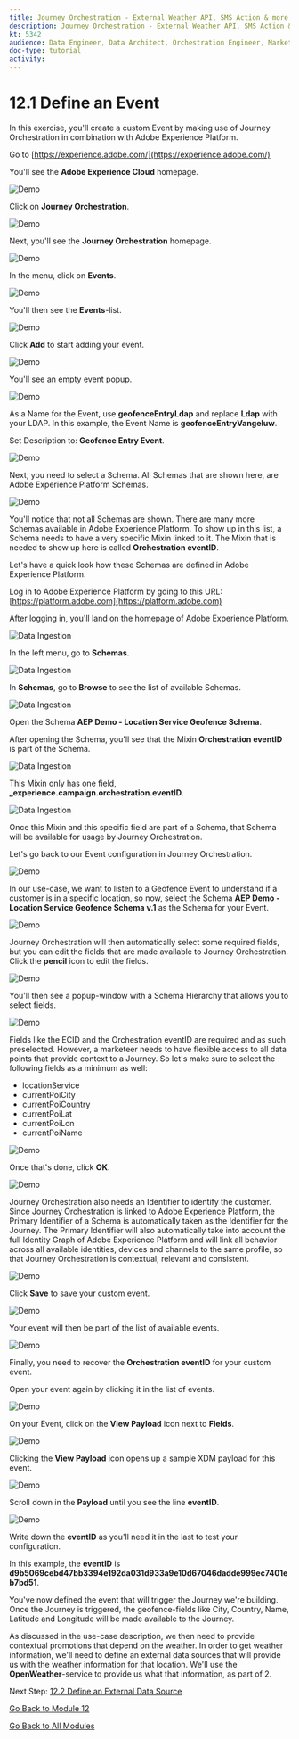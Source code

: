 ```yaml
---
title: Journey Orchestration - External Weather API, SMS Action & more - Define an Event
description: Journey Orchestration - External Weather API, SMS Action & more
kt: 5342
audience: Data Engineer, Data Architect, Orchestration Engineer, Marketer
doc-type: tutorial
activity: 
---
```


# 12.1 Define an Event

In this exercise, you'll create a custom Event by making use of Journey Orchestration in combination with Adobe Experience Platform.

Go to [https://experience.adobe.com/](https://experience.adobe.com/)

You'll see the **Adobe Experience Cloud** homepage.

![Demo](./images/aec.png)

Click on **Journey Orchestration**.

![Demo](./images/aecjo.png)

Next, you'll see the **Journey Orchestration** homepage.

![Demo](./images/aecjoh.png)

In the menu, click on **Events**.

![Demo](./images/menuevents.png)

You'll then see the **Events**-list.

![Demo](./images/eventshome.png)

Click **Add** to start adding your event.

![Demo](./images/add.png)

You'll see an empty event popup.

![Demo](./images/emptyevent.png)

As a Name for the Event, use **geofenceEntryLdap** and replace **Ldap** with your LDAP. In this example, the Event Name is **geofenceEntryVangeluw**.

Set Description to: **Geofence Entry Event**.

![Demo](./images/evname.png)

Next, you need to select a Schema. All Schemas that are shown here, are Adobe Experience Platform Schemas.

![Demo](./images/evschema.png)

You'll notice that not all Schemas are shown. There are many more Schemas available in Adobe Experience Platform.
To show up in this list, a Schema needs to have a very specific Mixin linked to it. The Mixin that is needed to show up here is called **Orchestration eventID**.

Let's have a quick look how these Schemas are defined in Adobe Experience Platform.

Log in to Adobe Experience Platform by going to this URL: [https://platform.adobe.com](https://platform.adobe.com)

After logging in, you'll land on the homepage of Adobe Experience Platform.

![Data Ingestion](./images/home.png)

In the left menu, go to **Schemas**.

![Data Ingestion](./images/menuschemas.png)

In **Schemas**, go to **Browse** to see the list of available Schemas.

![Data Ingestion](./images/schemas.png)

Open the Schema **AEP Demo - Location Service Geofence Schema**.

After opening the Schema, you'll see that the Mixin **Orchestration eventID** is part of the Schema.

![Data Ingestion](./images/schemageo.png)

This Mixin only has one field, **_experience.campaign.orchestration.eventID**.

![Data Ingestion](./images/eventidmixin.png)

Once this Mixin and this specific field are part of a Schema, that Schema will be available for usage by Journey Orchestration.

Let's go back to our Event configuration in Journey Orchestration.

![Demo](./images/evschema.png)

In our use-case, we want to listen to a Geofence Event to understand if a customer is in a specific location, so now, select the Schema **AEP Demo - Location Service Geofence Schema v.1** as the Schema for your Event.

![Demo](./images/evschema1.png)

Journey Orchestration will then automatically select some required fields, but you can edit the fields that are made available to Journey Orchestration.
Click the **pencil** icon to edit the fields.

![Demo](./images/editfields.png)

You'll then see a popup-window with a Schema Hierarchy that allows you to select fields.

![Demo](./images/popup.png)

Fields like the ECID and the Orchestration eventID are required and as such preselected.
However, a marketeer needs to have flexible access to all data points that provide context to a Journey. So let's make sure to select the following fields as a minimum as well:

* locationService
* currentPoiCity
* currentPoiCountry
* currentPoiLat
* currentPoiLon
* currentPoiName

![Demo](./images/popupls.png)

Once that's done, click **OK**.

![Demo](./images/popupok.png)

Journey Orchestration also needs an Identifier to identify the customer. Since Journey Orchestration is linked to Adobe Experience Platform, the Primary Identifier of a Schema is automatically taken as the Identifier for the Journey.
The Primary Identifier will also automatically take into account the full Identity Graph of Adobe Experience Platform and will link all behavior across all available identities, devices and channels to the same profile, so that Journey Orchestration is contextual, relevant and consistent.

![Demo](./images/eventidentifier.png)

Click **Save** to save your custom event.

![Demo](./images/save.png)

Your event will then be part of the list of available events.

![Demo](./images/eventlist.png)

Finally, you need to recover the **Orchestration eventID** for your custom event.

Open your event again by clicking it in the list of events.

![Demo](./images/eventlist1.png)

On your Event, click on the **View Payload** icon next to **Fields**.

![Demo](./images/fieldseye.png)

Clicking the **View Payload** icon opens up a sample XDM payload for this event.

![Demo](./images/fieldseyepayload.png)

Scroll down in the **Payload** until you see the line **eventID**.

![Demo](./images/fieldseyepayloadev.png)

Write down the **eventID** as you'll need it in the last to test your configuration.

In this example, the **eventID** is **d9b5069cebd47bb3394e192da031d933a9e10d67046dadde999ec7401eb7bd51**.

You've now defined the event that will trigger the Journey we're building. Once the Journey is triggered, the geofence-fields like City, Country, Name, Latitude and Longitude will be made available to the Journey.

As discussed in the use-case description, we then need to provide contextual promotions that depend on the weather. In order to get weather information, we'll need to define an external data sources that will provide us with the weather information for that location. We'll use the **OpenWeather**-service to provide us what that information, as part of 2.

Next Step: [12.2 Define an External Data Source](./ex2.md)

[Go Back to Module 12](journey-orchestration-external-weather-api-sms.md)

[Go Back to All Modules](../../overview.md)
